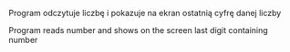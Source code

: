 Program odczytuje liczbę i pokazuje
na ekran ostatnią cyfrę danej liczby

Program reads number and shows
on the screen last digit containing number
